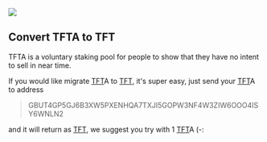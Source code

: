 ![](threefold__tokenwiki.png  )

## Convert TFTA to TFT

TFTA is a voluntary staking pool for people to show that they have no intent to sell in near time.

If you would like migrate [TFT](threefold__threefold_token)A to [TFT](threefold__threefold_token), it's super easy, just send your [TFT](threefold__threefold_token)A to address

> GBUT4GP5GJ6B3XW5PXENHQA7TXJI5GOPW3NF4W3ZIW6OOO4ISY6WNLN2

and it will return as [TFT](threefold__threefold_token), we suggest you try with 1 [TFT](threefold__threefold_token)A (-:
